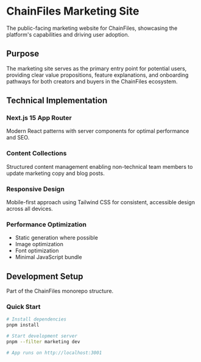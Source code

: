 # ChainFiles Marketing Site

The public-facing marketing website for ChainFiles, showcasing the platform's capabilities and driving user adoption.

## Purpose

The marketing site serves as the primary entry point for potential users, providing clear value propositions, feature explanations, and onboarding pathways for both creators and buyers in the ChainFiles ecosystem.

## Technical Implementation

### Next.js 15 App Router
Modern React patterns with server components for optimal performance and SEO.

### Content Collections
Structured content management enabling non-technical team members to update marketing copy and blog posts.

### Responsive Design
Mobile-first approach using Tailwind CSS for consistent, accessible design across all devices.

### Performance Optimization
- Static generation where possible
- Image optimization
- Font optimization
- Minimal JavaScript bundle

## Development Setup

Part of the ChainFiles monorepo structure.

### Quick Start
```bash
# Install dependencies
pnpm install

# Start development server
pnpm --filter marketing dev

# App runs on http://localhost:3001
```
